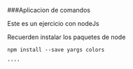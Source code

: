 ###Aplicacion de comandos

Este es un ejercicio con nodeJs

Recuerden instalar los paquetes de node 

``````
npm install --save yargs colors

''''